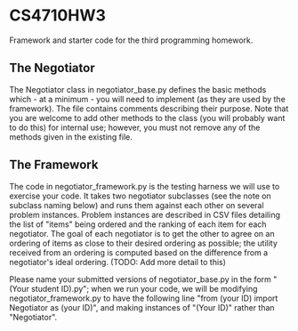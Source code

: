 # CS4710HW3
Framework and starter code for the third programming homework.

## The Negotiator
The Negotiator class in negotiator_base.py defines the basic methods which - at a minimum - you will need to
implement (as they are used by the framework). The file contains comments describing their purpose. Note that you are 
welcome to add other methods to the class (you will probably want to do this) for internal use; however, you must not remove
any of the methods given in the existing file.

## The Framework
The code in negotiator_framework.py is the testing harness we will use to exercise your code. It takes two negotiator subclasses (see the note on subclass naming below) and runs them against each other on several problem instances. Problem instances are described in CSV files detailing the list of "items" being ordered and the ranking of each item for each negotiator. The goal of each negotiator is to get the other to agree on an ordering of items as close to their desired ordering as possible; the utility received from an ordering is computed based on the difference from a negotiator's ideal ordering. (TODO: Add more detail to this)

Please name your submitted versions of negotiator_base.py in the form "(Your student ID).py"; when we run your code, we will be modifying negotiator_framework.py to have the following line "from (your ID) import Negotiator as (your ID)", and making instances of "(Your ID)" rather than "Negotiator".

